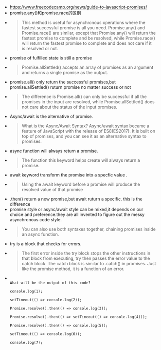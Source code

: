 - https://www.freecodecamp.org/news/guide-to-javascript-promises/
- promise.any()和promise.race的区别
- >This method is useful for asynchronous operations where the fastest successful promise is all you need. Promise.any() and Promise.race() are similar, except that Promise.any() will return the fastest promise to complete and be resolved, while Promise.race() will return the fastest promise to complete and does not care if it is resolved or not.
- promise of fulfilled state is still a promise
- >Promise.allSettled() accepts an array of promises as an argument and returns a single promise as the output.
- promise.all() only return the successful promises,but promise.allSettled() ruturn promise no matter success or not
- >The difference is Promise.all() can only be successful if all the promises in the input are resolved, while Promise.allSettled() does not care about the status of the input promises.
- Async/await is the alternative of promise.
- >What is the Async/Await Syntax? Async/await syntax became a feature of JavaScript with the release of ES8(ES2017). It is built on top of promises, and you can see it as an alternative syntax to promises.
- async function will always return a promise.
- >The function this keyword helps create will always return a promise.
- await keyword transform the promise into a specfic value .
- >Using the await keyword before a promise will produce the resolved value of that promise
- .then() return a new promise,but await ruturn a specific. this is the difference
- promise style or async/await style can be mixed,it depends on our choice and preference.they are all invented to figure out the messy asynchronous code style.
- >You can also use both syntaxes together, chaining promises inside an async function.
- try is a block that checks for errors.
- >The first error inside the try block stops the other instructions in that block from executing, try then passes the error value to the catch block. The catch block is similar to .catch() in promises. Just like the promise method, it is a function of an error.
- ```
  
  What will be the output of this code?
  
  console.log(1);
  
  setTimeout(() => console.log(2));
  
  Promise.resolve().then(() => console.log(3));
  
  Promise.resolve().then(() => setTimeout(() => console.log(4)));
  
  Promise.resolve().then(() => console.log(5));
  
  setTimeout(() => console.log(6));
  
  console.log(7);
  ```